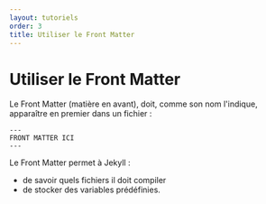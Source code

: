 ```yaml
---
layout: tutoriels
order: 3
title: Utiliser le Front Matter
---
```

# Utiliser le Front Matter
Le Front Matter (matière en avant), doit, comme son nom l'indique, apparaître en premier dans un fichier : 
``` 
---
FRONT MATTER ICI
--- 
```
Le Front Matter permet à Jekyll :
- de savoir quels fichiers il doit compiler
- de stocker des variables prédéfinies.
